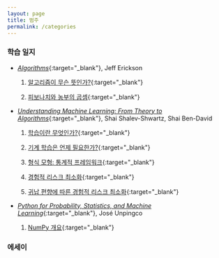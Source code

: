 ```yaml
---
layout: page
title: 범주
permalink: /categories
---
```


### 학습 일지

* [*Algorithms*](https://jeffe.cs.illinois.edu/teaching/algorithms/book/Algorithms-JeffE.pdf){:target="_blank"}, Jeff Erickson

	1. [알고리즘이 무슨 뜻인가?](https://pangmoo-ktw.github.io/pangmoo-KTW/alg01){:target="_blank"}

	2. [피보나치와 농부의 곱셈](https://pangmoo-ktw.github.io/pangmoo-KTW/alg02){:target="_blank"}

* [*Understanding Machine Learning: From Theory to Algorithms*](https://www.cs.huji.ac.il/~shais/UnderstandingMachineLearning/understanding-machine-learning-theory-algorithms.pdf){:target="_blank"}, Shai Shalev-Shwartz, Shai Ben-David

	1. [학습이란 무엇인가?](https://pangmoo-ktw.github.io/pangmoo-KTW/uml0){:target="_blank"}

	2. [기계 학습은 언제 필요한가?](https://pangmoo-ktw.github.io/pangmoo-KTW/uml02){:target="_blank"}

	3. [형식 모형: 통계적 프레임워크](https://pangmoo-ktw.github.io/pangmoo-KTW/uml21){:target="_blank"}

	4. [경험적 리스크 최소화](https://pangmoo-ktw.github.io/pangmoo-KTW/uml22){:target="_blank"}

	5. [귀납 편향에 따른 경험적 리스크 최소화](https://pangmoo-ktw.github.io/pangmoo-KTW/uml23){:target="_blank"}

* [*Python for Probability, Statistics, and Machine Learning*](https://library.samdu.uz/files/7cbb6fdd660fb2c0f0580bfd6ed73040_Python%20for%20Probability,%20Statistics,%20and%20Machine%20Learning.pdf){:target="_blank"}, José Unpingco

	1. [NumPy 개요](https://pangmoo-ktw.github.io/pangmoo-KTW/ppml001){:target="_blank"}
	
### 에세이
